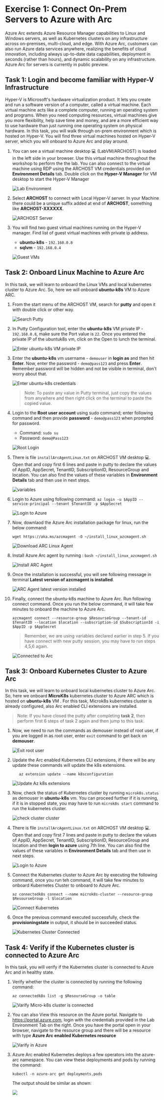 # Exercise 1: Connect On-Prem Servers to Azure with Arc

Azure Arc extends Azure Resource Manager capabilities to Linux and Windows servers, as well as Kubernetes clusters on any infrastructure across on-premises, multi-cloud, and edge. With Azure Arc, customers can also run Azure data services anywhere, realizing the benefits of cloud innovation, including always up-to-date data capabilities, deployment in seconds (rather than hours), and dynamic scalability on any infrastructure. Azure Arc for servers is currently in public preview.

## Task 1: Login and become familiar with Hyper-V Infrastructure

Hyper-V is Microsoft's hardware virtualization product. It lets you create and run a software version of a computer, called a virtual machine. Each virtual machine acts like a complete computer, running an operating system and programs. When you need computing resources, virtual machines give you more flexibility, help save time and money, and are a more efficient way to use hardware than just running one operating system on physical hardware. In this task, you will walk through on-prem environment which is hosted on Hyper-V. You will find three virtual machines hosted on Hyper-V server, which you will onboard to Azure Arc and play around.

1. You can see a virtual machine desktop 💻 (LabVM/ARCHOST) is loaded in the left side in your browser. Use this virtual machine throughout the workshop to perform the the lab. You can also connect to the virtual machine using RDP using the ARCHOST VM credentials provided on **Environment Details** tab. Double click on the **Hyper-V Manager** for VM desktop to start the Hyper-V Manager

    ![](media/cloudlab-vm-guide.png "Lab Environment")

1. Select **ARCHOST** to connect with Local Hyper-V server. In your Machine there could be a unique suffix added at end of **ARCHOST**, something like **ARCHOST-XXXXXX**.

    ![](media/archost-localserver.png "ARCHOST Server")

1. You will find two guest virtual machines running on the Hyper-V manager. Find list of guest virtual machines with private ip address.
     * **ubuntu-k8s** - ```192.168.0.8```
     * **sqlvm** - ```192.168.0.4```
     
    ![](media/guestvms.png "Guest VMs")
    
## Task 2: Onboard Linux Machine to Azure Arc

In this task, we will learn to onboard the Linux VMs and local kubernetes cluster to Azure Arc. So, here we will onboard **ubuntu-k8s** VM to Azure ARC.

1. From the start menu of the ARCHOST VM, search for **putty** and open it with double click or other way.

    ![](media/startputty.png "Search Putty")
     
1. In Putty Configuration tool, enter the **ubuntu-k8s** VM private IP - ```192.168.0.8```, make sure the Port value is ```22```. Once you entered the private IP of the ubuntuk8s vm, click on the Open to lunch the terminal.

    ![](media/putty-enter-ip.png "Enter ubuntu-k8s VM private IP")
    
1. Enter the **ubuntu-k8s** vm username - ```demouser``` in **login as** and then hit **Enter**. Now, enter the password - ```demo@pass123``` and press **Enter**. Remember password will be hidden and not be visible in terminal, don't worry about that.

    ![](media/enter-ubuntu-k8s-credentials.png "Enter ubuntu-k8s credentials")
    
    > Note: To paste any value in Putty terminal, just copy the values from anywhere and then right click on the terminal to paste the copied value.
    
1. Login to the **Root user account** using sudo command; enter following command and then provide **password** - ```demo@pass123``` when prompted for password.
     * Command: ```sudo su ```
     * Password: ```demo@Pass123```
    
    ![](media/root-login.png "Root Login")
    
1. There is file ```installArcAgentLinux.txt``` on ARCHOST VM desktop 💻. Open that and copy first 6 lines and paste in putty to declare the values of AppID, AppSecret, TenantID, SubscriptionID, ResourceGroup and location. You can also find the values of these variables in **Environment Details** tab and then use in next steps.

    ![](media/variables.png "variables")
    
1. Login to Azure using following command: ```az login -u $AppID --service-principal --tenant $TenantID -p $AppSecret```

    ![](media/azlogin.png "Login to Azure")
    
1. Now, downlaod the Azure Arc installation package for linux, run the below command:

    ```wget https://aka.ms/azcmagent -O ~/install_linux_azcmagent.sh```
    
    ![](media/download-arc-agent.png "Download ARC Linux Agent")
    
1. Install Azure Arc agent by running : ```bash ~/install_linux_azcmagent.sh```

    ![](media/run-installation.png "Install ARC Agent")
    
1. Once the installation is successful, you will see following message in terminal **Latest version of azcmagent is installed**.

    ![](media/arcagent-installed.png "ARC Agent latest version installed")    
    
1. Finally, connect the ubuntu-k8s machine to Azure Arc. Run following connect command.  Once you run the below command, it will take few minutes to onboard the machine to Azure Arc. 
    
    ```azcmagent connect --resource-group $ResourseGroup --tenant-id $TenantID --location $location --subscription-id $SubscriptionId -i $AppID -p $AppSecret```
      > Remember, we are using variables declared earlier in step 5. If you have connect with new putty session, you may have to run steps 4,5,6 again.
     
    ![](media/connected-azure-arc.png "Connected to Arc")

## Task 3: Onboard Kubernetes Cluster to Azure Arc
In this task, we will learn to onboard local kubernetes cluster to Azure Arc. So, here we onboard **MicroK8s** kubernetes cluster to Azure ARC which is hosted on **ubuntu-k8s** VM . For this task, Microk8s kubernetes cluster is already configured, also Arc enabled CLI extensions are installed.

 > Note: If you have closed the putty after completing **task 2**, then perform first 6 steps of task 2 again and then jump to this task. 

1. Now, we need to run the commands as demouser instead of root user, if you are logged in as root user, enter ```exit``` command to get back on **demouser**.

    ![](media/exit-from-root.png "Exit root user")

1. Update the Arc enabled Kubernetes CLI extensions, if there will be any update these commands will update the k8s extensions.
    ```az extension update --name connectedk8s
       az extension update --name k8sconfiguration
    ```
    ![](media/update-k8s-extensions.png "Update Az k8s extensions")
    
1. Now, check the status of Kubernetes cluster by running ```microk8s.status``` as demouser in **ubuntu-k8s** vm. You can proceed further if it is running, if it is in stopped state, you may have to run ```microk8s start``` command to run the kubernetes cluster.

    ![](media/k8s-status-running.png "check cluster cluster")
    
1. There is file ```installArcAgentLinux.txt``` on ARCHOST VM desktop 💻. Open that and copy first 7 lines and paste in putty to declare the values of AppID, AppSecret, TenantID, SubscriptionID, ResourceGroup and location and then **login to azure** using 7th line. You can also find the values of these variables in **Environment Details** tab and then use in next steps.

    ![](media/login-to-azure.png "Login to Azure")
    
1. Connect the Kubernetes cluster to Azure Arc by executing the following command, once you run teh command, it will take few minutes to onboard Kubernetes Cluster to onboard to Azure Arc.

      ```az connectedk8s connect --name microk8s-cluster --resource-group $ResourseGroup -l $location```
    
    ![](media/connect-k8s.png "Connect Kubernetes")
    
1. Once the previous command executed successfully, check the **provisioningstate** in output, it should be in succeeded status.

    ![](media/k8s-connected1.png "Kubernetes Cluster Connected")
    

## Task 4: Verify if the Kubernetes cluster is connected to Azure Arc

In this task, you will verify if the Kubernetes cluster is connected to Azure Arc and in healthy state.

1. Verify whether the cluster is connected by running the following command:
   
   ```
   az connectedk8s list -g $ResourseGroup -o table
   ```
     
   ![](media/check-k8s-connection.png "Varify Micro-k8s cluster is connected")
   
2. You can also View this resource on the Azure portal. Navigate to https://portal.azure.com, login with the credentials provided in the Lab Environment Tab on the right. Once you have the portal open in your browser, navigate to the resource group and there will be a resource with type **Azure Arc enabled Kubernetes resource**

   ![](media/varify-in-azure.png "Varify in Azure")

2. Azure Arc enabled Kubernetes deploys a few operators into the azure-arc namespace. You can view these deployments and pods by running the command:


   ```
   kubectl -n azure-arc get deployments,pods
   ```
   
   The output should be similar as shown:
   
   ![](media/get-pods.png)
